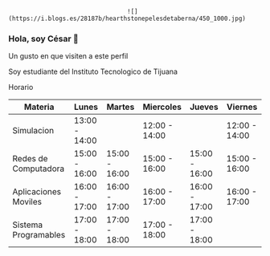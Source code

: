 
                                     ![](https://i.blogs.es/28187b/hearthstonepelesdetaberna/450_1000.jpg)

### Hola, soy César 👋


Un gusto en que visiten a este perfil

Soy estudiante del Instituto Tecnologico de Tijuana







Horario



|         Materia       |      Lunes    |     Martes    |    Miercoles  |    Jueves     |    Viernes    |
|-----------------------|---------------|---------------|---------------|---------------|---------------|
|  Simulacion           | 13:00 - 14:00 |               | 12:00 - 14:00 |               | 12:00 - 14:00 |
|  Redes de Computadora | 15:00 - 16:00 | 15:00 - 16:00 | 15:00 - 16:00 | 15:00 - 16:00 | 15:00 - 16:00 |
|  Aplicaciones Moviles | 16:00 - 17:00 | 16:00 - 17:00 | 16:00 - 17:00 | 16:00 - 17:00 | 16:00 - 17:00 |
|  Sistema Programables | 17:00 - 18:00 | 17:00 - 18:00 | 17:00 - 18:00 | 17:00 - 18:00 |  |


